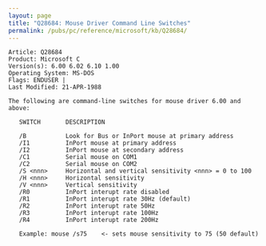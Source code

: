 ```yaml
---
layout: page
title: "Q28684: Mouse Driver Command Line Switches"
permalink: /pubs/pc/reference/microsoft/kb/Q28684/
---
```


	Article: Q28684
	Product: Microsoft C
	Version(s): 6.00 6.02 6.10 1.00
	Operating System: MS-DOS
	Flags: ENDUSER |
	Last Modified: 21-APR-1988
	
	The following are command-line switches for mouse driver 6.00 and above:
	
	   SWITCH       DESCRIPTION
	
	   /B           Look for Bus or InPort mouse at primary address
	   /I1          InPort mouse at primary address
	   /I2          InPort mouse at secondary address
	   /C1          Serial mouse on COM1
	   /C2          Serial mouse on COM2
	   /S <nnn>     Horizontal and vertical sensitivity <nnn> = 0 to 100
	   /H <nnn>     Horizontal sensitivity
	   /V <nnn>     Vertical sensitivity
	   /R0          InPort interupt rate disabled
	   /R1          InPort interupt rate 30Hz (default)
	   /R2          InPort interupt rate 50Hz
	   /R3          InPort interupt rate 100Hz
	   /R4          InPort interupt rate 200Hz
	
	   Example: mouse /s75    <- sets mouse sensitivity to 75 (50 default)
